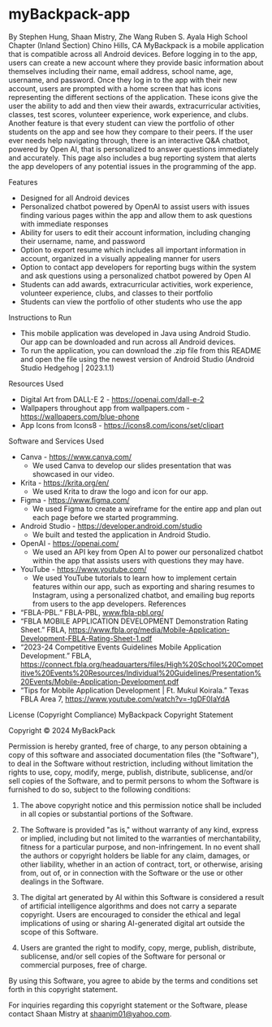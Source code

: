 # myBackpack-app

By Stephen Hung, Shaan Mistry, Zhe Wang
Ruben S. Ayala High School Chapter (Inland Section)
Chino Hills, CA
MyBackpack is a mobile application that is compatible across all Android devices. Before logging in to the app, users can create a new account where they provide basic information about themselves including their name, email address, school name, age, username, and password. Once they log in to the app with their new account, users are prompted with a home screen that has icons representing the different sections of the application. These icons give the user the ability to add and then view their awards, extracurricular activities, classes, test scores, volunteer experience, work experience, and clubs. Another feature is that every student can view the portfolio of other students on the app and see how they compare to their peers. If the user ever needs help navigating through, there is an interactive Q&A chatbot, powered by Open AI, that is personalized to answer questions immediately and accurately. This page also includes a bug reporting system that alerts the app developers of any potential issues in the programming of the app.


Features
* Designed for all Android devices
* Personalized chatbot powered by OpenAI to assist users with issues finding various pages within the app and allow them to ask questions with immediate responses
* Ability for users to edit their account information, including changing their username, name, and password
* Option to export resume which includes all important information in account, organized in a visually appealing manner for users
* Option to contact app developers for reporting bugs within the system and ask questions using a personalized chatbot powered by Open AI
* Students can add awards, extracurricular activities, work experience, volunteer experience, clubs, and classes to their portfolio
* Students can view the portfolio of other students who use the app


Instructions to Run
* This mobile application was developed in Java using Android Studio. Our app can be downloaded and run across all Android devices.
* To run the application, you can download the .zip file from this README and open the file using the newest version of Android Studio (Android Studio Hedgehog | 2023.1.1)


Resources Used
* Digital Art from DALL-E 2 - https://openai.com/dall-e-2
* Wallpapers throughout app from wallpapers.com - https://wallpapers.com/blue-phone
* App Icons from Icons8 - https://icons8.com/icons/set/clipart


Software and Services Used
* Canva - https://www.canva.com/
   * We used Canva to develop our slides presentation that was showcased in our video.
* Krita - https://krita.org/en/
   * We used Krita to draw the logo and icon for our app.
* Figma - https://www.figma.com/ 
   * We used Figma to create a wireframe for the entire app and plan out each page before we started programming.
* Android Studio - https://developer.android.com/studio
   * We built and tested the application in Android Studio.
* OpenAI - https://openai.com/
   * We used an API key from Open AI to power our personalized chatbot within the app that assists users with questions they may have.
* YouTube - https://www.youtube.com/
   * We used YouTube tutorials to learn how to implement certain features within our app, such as exporting and sharing resumes to Instagram, using a personalized chatbot, and emailing bug reports from users to the app developers.
References
* “FBLA-PBL.” FBLA-PBL, www.fbla-pbl.org/
* “FBLA MOBILE APPLICATION DEVELOPMENT Demonstration Rating Sheet.” FBLA, https://www.fbla.org/media/Mobile-Application-Development-FBLA-Rating-Sheet-1.pdf
* “2023-24 Competitive Events Guidelines Mobile Application Development.” FBLA, https://connect.fbla.org/headquarters/files/High%20School%20Competitive%20Events%20Resources/Individual%20Guidelines/Presentation%20Events/Mobile-Application-Development.pdf
* “Tips for Mobile Application Development | Ft. Mukul Koirala.” Texas FBLA Area 7, https://www.youtube.com/watch?v=-tgDF0IaYdA


License (Copyright Compliance)
MyBackpack Copyright Statement


Copyright © 2024 MyBackPack


Permission is hereby granted, free of charge, to any person obtaining a copy of this software and associated documentation files (the "Software"), to deal in the Software without restriction, including without limitation the rights to use, copy, modify, merge, publish, distribute, sublicense, and/or sell copies of the Software, and to permit persons to whom the Software is furnished to do so, subject to the following conditions:


1. The above copyright notice and this permission notice shall be included in all copies or substantial portions of the Software.


2. The Software is provided "as is," without warranty of any kind, express or implied, including but not limited to the warranties of merchantability, fitness for a particular purpose, and non-infringement. In no event shall the authors or copyright holders be liable for any claim, damages, or other liability, whether in an action of contract, tort, or otherwise, arising from, out of, or in connection with the Software or the use or other dealings in the Software.


3. The digital art generated by AI within this Software is considered a result of artificial intelligence algorithms and does not carry a separate copyright. Users are encouraged to consider the ethical and legal implications of using or sharing AI-generated digital art outside the scope of this Software.


4. Users are granted the right to modify, copy, merge, publish, distribute, sublicense, and/or sell copies of the Software for personal or commercial purposes, free of charge.


By using this Software, you agree to abide by the terms and conditions set forth in this copyright statement.


For inquiries regarding this copyright statement or the Software, please contact Shaan Mistry at shaanjm01@yahoo.com.

